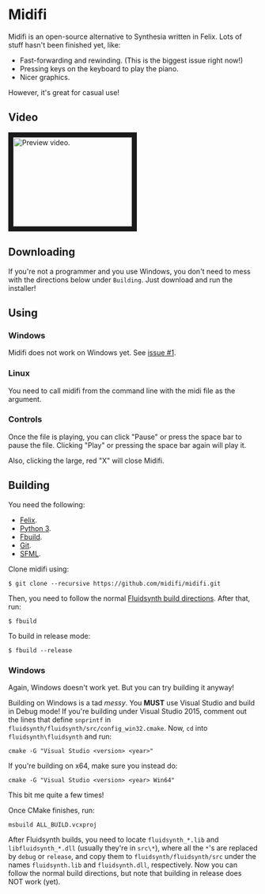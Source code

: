 # Midifi

Midifi is an open-source alternative to Synthesia written in Felix. Lots of stuff
hasn't been finished yet, like:

- Fast-forwarding and rewinding. (This is the biggest issue right now!)
- Pressing keys on the keyboard to play the piano.
- Nicer graphics.

However, it's great for casual use!

## Video

<a href="http://www.youtube.com/watch?feature=player_embedded&v=76NMR497JK8"
 target="_blank">
 <img src="http://img.youtube.com/vi/76NMR497JK8/0.jpg" alt="Preview video."
  width="240" height="180" border="10" />
</a>

## Downloading

If you're not a programmer and you use Windows, you don't need to mess with the
directions below under `Building`. Just download and run the installer!

## Using

### Windows

Midifi does not work on Windows yet. See [issue #1](
https://github.com/midifi/midifi/issues/1).

### Linux

You need to call midifi from the command line with the midi file as the argument.

### Controls

Once the file is playing, you can click "Pause" or press the space bar to pause the
file. Clicking "Play" or pressing the space bar again will play it.

Also, clicking the large, red "X" will close Midifi.

## Building

You need the following:

- [Felix](http://felix-lang.org/).
- [Python 3](https://www.python.org/).
- [Fbuild](https://github.com/felix-lang/fbuild/).
- [Git](http://git-scm.com/).
- [SFML](http://www.sfml-dev.org/).

Clone midifi using:

```
$ git clone --recursive https://github.com/midifi/midifi.git
```

Then, you need to follow the normal [Fluidsynth build directions](
http://sourceforge.net/p/fluidsynth/wiki/BuildingWithCMake/). After that, run:

```
$ fbuild
```

To build in release mode:

```
$ fbuild --release
```

### Windows

Again, Windows doesn't work yet. But you can try building it anyway!

Building on Windows is a tad *messy*. You **MUST** use Visual Studio and build in
Debug mode! If you're building under Visual Studio 2015, comment out the lines
that define `snprintf` in `fluidsynth/fluidsynth/src/config_win32.cmake`. Now,
`cd` into `fluidsynth\fluidsynth` and run:

```
cmake -G "Visual Studio <version> <year>"
```

If you're building on x64, make sure you instead do:

```
cmake -G "Visual Studio <version> <year> Win64"
```

This bit me quite a few times!

Once CMake finishes, run:

```
msbuild ALL_BUILD.vcxproj
```

After Fluidsynth builds, you need to locate `fluidsynth_*.lib` and
`libfluidsynth_*.dll` (usually they're in `src\*`), where all the `*`'s are
replaced by `debug` or `release`, and copy them to `fluidsynth/fluidsynth/src`
under the names `fluidsynth.lib` and `fluidsynth.dll`, respectively. Now you can
follow the normal build directions, but note that building in release does NOT
work (yet).
